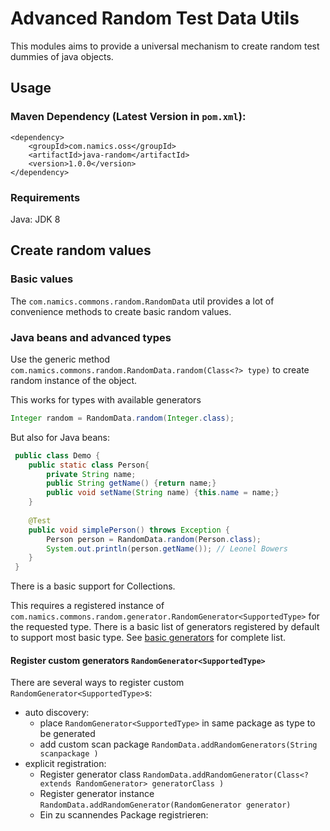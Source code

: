 # Advanced Random Test Data Utils

This modules aims to provide a universal mechanism to create random test dummies of java objects.


## Usage

### Maven Dependency (Latest Version in `pom.xml`):

	<dependency>
		<groupId>com.namics.oss</groupId>
		<artifactId>java-random</artifactId>
		<version>1.0.0</version>
	</dependency>
	
### Requirements	

Java: JDK 8            	 

## Create random values

### Basic values

The  `com.namics.commons.random.RandomData` util provides a lot of convenience methods to create basic random values.

### Java beans and advanced types

Use the generic method `com.namics.commons.random.RandomData.random(Class<?> type)` to create random instance of the object.

This works for types with available generators 
```java 
Integer random = RandomData.random(Integer.class);
``` 

But also for Java beans:

```java
 public class Demo {
 	public static class Person{
 		private String name;
 		public String getName() {return name;}
 		public void setName(String name) {this.name = name;}
 	}
 
 	@Test
 	public void simplePerson() throws Exception {
 		Person person = RandomData.random(Person.class);
 		System.out.println(person.getName()); // Leonel Bowers
 	}
 } 
```

There is a basic support for Collections.


This requires a registered instance of  `com.namics.commons.random.generator.RandomGenerator<SupportedType>` for the requested type.
There is a basic list of generators registered by default to support most basic type.
See [basic generators](src/main/java/com/namics/commons/random/generator/basic) for complete list. 


#### Register custom generators `RandomGenerator<SupportedType>` 

There are several ways to register custom `RandomGenerator<SupportedType>`s:

- auto discovery: 
	- place `RandomGenerator<SupportedType>` in same package as type to be generated
	- add custom scan package `RandomData.addRandomGenerators(String scanpackage )`	 
- explicit registration:
    - Register generator class `RandomData.addRandomGenerator(Class<? extends RandomGenerator> generatorClass )`
    - Register generator instance `RandomData.addRandomGenerator(RandomGenerator generator)`
    - Ein zu scannendes Package registrieren: 

